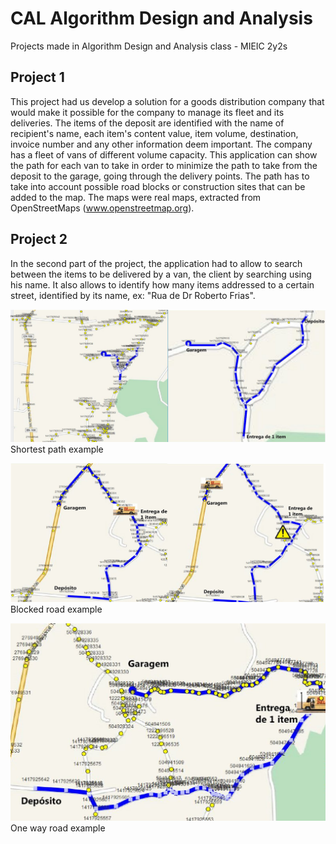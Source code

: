 # CAL Algorithm Design and Analysis
Projects made in Algorithm Design and Analysis class - MIEIC 2y2s

## Project 1
This project had us develop a solution for a goods distribution company that would make it possible for the company to manage its fleet and its deliveries. The items of the deposit are identified with the name of recipient's name, each item's content value, item volume, destination, invoice number and any other information deem important.
The company has a fleet of vans of different volume capacity. This application can show the path for each van to take in order to minimize the path to take from the deposit to the garage, going through the delivery points. The path has to take into account possible road blocks or construction sites that can be added to the map.
The maps were real maps, extracted from OpenStreetMaps (www.openstreetmap.org).


## Project 2
In the second part of the project, the application had to allow to search between the items to be delivered by a van, the client by searching using his name. It also allows to identify how many items addressed to a certain street, identified by its name, ex: "Rua de Dr Roberto Frias".


![](Images/entrea_item_caminho_mais_curto.png)
Shortest path example


![](Images/estrada_cortada.png)
Blocked road example


![](Images/sentido_unico.png)
One way road example

